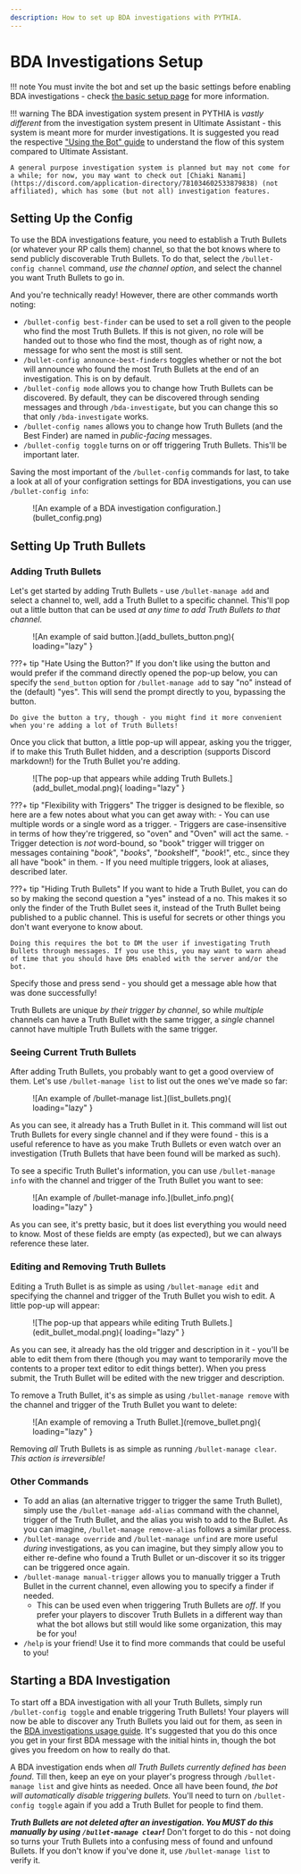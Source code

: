 ```yaml
---
description: How to set up BDA investigations with PYTHIA.
---
```


# BDA Investigations Setup

!!! note
    You must invite the bot and set up the basic settings before enabling BDA investigations - check [the basic setup page](basic_setup.md) for more information.

!!! warning
    The BDA investigation system present in PYTHIA is *vastly different* from the investigation system present in Ultimate Assistant - this system is meant more for murder investigations. It is suggested you read the respective ["Using the Bot" guide](bda_investigations.md) to understand the flow of this system compared to Ultimate Assistant.

    A general purpose investigation system is planned but may not come for a while; for now, you may want to check out [Chiaki Nanami](https://discord.com/application-directory/781034602533879838) (not affiliated), which has some (but not all) investigation features.

## Setting Up the Config

To use the BDA investigations feature, you need to establish a Truth Bullets (or whatever your RP calls them) channel, so that the bot knows where to send publicly discoverable Truth Bullets. To do that, select the `/bullet-config channel` command, _use the channel option_, and select the channel you want Truth Bullets to go in.

And you're technically ready! However, there are other commands worth noting:

* `/bullet-config best-finder` can be used to set a roll given to the people who find the most Truth Bullets. If this is not given, no role will be handed out to those who find the most, though as of right now, a message for who sent the most is still sent.
* `/bullet-config announce-best-finders` toggles whether or not the bot will announce who found the most Truth Bullets at the end of an investigation. This is on by default.
* `/bullet-config mode` allows you to change how Truth Bullets can be discovered. By default, they can be discovered through sending messages and through `/bda-investigate`, but you can change this so that only `/bda-investigate` works.
* `/bullet-config names` allows you to change how Truth Bullets (and the Best Finder) are named in *public-facing* messages. 
* `/bullet-config toggle` turns on or off triggering Truth Bullets. This'll be important later.

Saving the most important of the `/bullet-config` commands for last, to take a look at all of your configration settings for BDA investigations, you can use `/bullet-config info`:

<figure markdown>
  ![An example of a BDA investigation configuration.](bullet_config.png)
</figure>


## Setting Up Truth Bullets

### Adding Truth Bullets

Let's get started by adding Truth Bullets - use `/bullet-manage add` and select a channel to, well, add a Truth Bullet to a specific channel. This'll pop out a little button that can be used _at any time to add Truth Bullets to that channel._

<figure markdown>
  ![An example of said button.](add_bullets_button.png){ loading="lazy" }
</figure>

???+ tip "Hate Using the Button?"
    If you don't like using the button and would prefer if the command directly opened the pop-up below, you can specify the `send_button` option for `/bullet-manage add` to say "no" instead of the (default) "yes". This will send the prompt directly to you, bypassing the button.

    Do give the button a try, though - you might find it more convenient when you're adding a lot of Truth Bullets!

Once you click that button, a little pop-up will appear, asking you the trigger, if to make this Truth Bullet hidden, and a description (supports Discord markdown!) for the Truth Bullet you're adding.

<figure markdown>
  ![The pop-up that appears while adding Truth Bullets.](add_bullet_modal.png){ loading="lazy" }
</figure>

???+ tip "Flexibility with Triggers"
    The trigger is designed to be flexible, so here are a few notes about what you can get away with:
    - You can use multiple words or a single word as a trigger.
    - Triggers are case-insensitive in terms of how they're triggered, so "oven" and "Oven" will act the same.
    - Trigger detection is _not_ word-bound, so "book" trigger will trigger on messages containing "*book*", "*book*s", "*book*shelf", "*book*!", etc., since they all have "book" in them.
    - If you need multiple triggers, look at aliases, described later.

???+ tip "Hiding Truth Bullets"
    If you want to hide a Truth Bullet, you can do so by making the second question a "yes" instead of a no. This makes it so only the finder of the Truth Bullet sees it, instead of the Truth Bullet being published to a public channel. This is useful for secrets or other things you don't want everyone to know about.

    Doing this requires the bot to DM the user if investigating Truth Bullets through messages. If you use this, you may want to warn ahead of time that you should have DMs enabled with the server and/or the bot.

Specify those and press send - you should get a message able how that was done successfully!

Truth Bullets are unique _by their trigger by channel_, so while *multiple* channels can have a Truth Bullet with the same trigger, a *single* channel cannot have multiple Truth Bullets with the same trigger.

### Seeing Current Truth Bullets

After adding Truth Bullets, you probably want to get a good overview of them. Let's use `/bullet-manage list` to list out the ones we've made so far:

<figure markdown>
  ![An example of /bullet-manage list.](list_bullets.png){ loading="lazy" }
</figure>

As you can see, it already has a Truth Bullet in it. This command will list out Truth Bullets for every single channel and if they were found - this is a useful reference to have as you make Truth Bullets or even watch over an investigation (Truth Bullets that have been found will be marked as such).

To see a specific Truth Bullet's information, you can use `/bullet-manage info` with the channel and trigger of the Truth Bullet you want to see:

<figure markdown>
  ![An example of /bullet-manage info.](bullet_info.png){ loading="lazy" }
</figure>

As you can see, it's pretty basic, but it does list everything you would need to know. Most of these fields are empty (as expected), but we can always reference these later.

### Editing and Removing Truth Bullets

Editing a Truth Bullet is as simple as using `/bullet-manage edit` and specifying the channel and trigger of the Truth Bullet you wish to edit. A little pop-up will appear:

<figure markdown>
  ![The pop-up that appears while editing Truth Bullets.](edit_bullet_modal.png){ loading="lazy" }
</figure>

As you can see, it already has the old trigger and description in it - you'll be able to edit them from there (though you may want to temporarily move the contents to a proper text editor to edit things better). When you press submit, the Truth Bullet will be edited with the new trigger and description.

To remove a Truth Bullet, it's as simple as using `/bullet-manage remove` with the channel and trigger of the Truth Bullet you want to delete:

<figure markdown>
  ![An example of removing a Truth Bullet.](remove_bullet.png){ loading="lazy" }
</figure>

Removing _all_ Truth Bullets is as simple as running `/bullet-manage clear`. _This action is irreversible!_

### Other Commands

* To add an alias (an alternative trigger to trigger the same Truth Bullet), simply use the `/bullet-manage add-alias` command with the channel, trigger of the Truth Bullet, and the alias you wish to add to the Bullet. As you can imagine, `/bullet-manage remove-alias` follows a similar process.
* `/bullet-manage override` and `/bullet-manage unfind` are more useful _during_ investigations, as you can imagine, but they simply allow you to either re-define who found a Truth Bullet or un-discover it so its trigger can be triggered once again.
* `/bullet-manage manual-trigger` allows you to manually trigger a Truth Bullet in the current channel, even allowing you to specify a finder if needed.
  * This can be used even when triggering Truth Bullets are *off*. If you prefer your players to discover Truth Bullets in a different way than what the bot allows but still would like some organization, this may be for you!
* `/help` is your friend! Use it to find more commands that could be useful to you!

## Starting a BDA Investigation

To start off a BDA investigation with all your Truth Bullets, simply run `/bullet-config toggle` and enable triggering Truth Bullets! Your players will now be able to discover any Truth Bullets you laid out for them, as seen in the [BDA investigations usage guide](bda_investigations.md). It's suggested that you do this once you get in your first BDA message with the initial hints in, though the bot gives you freedom on how to really do that.

A BDA investigation ends when _all Truth Bullets currently defined has been found_. Till then, keep an eye on your player's progress through `/bullet-manage list` and give hints as needed. Once all have been found, _the bot will automatically disable triggering bullets._ You'll need to turn on `/bullet-config toggle` again if you add a Truth Bullet for people to find them.

_**Truth Bullets are not deleted after an investigation. You MUST do this manually by using `/bullet-manage clear`!**_  Don't forget to do this - not doing so turns your Truth Bullets into a confusing mess of found and unfound Bullets. If you don't know if you've done it, use `/bullet-manage list` to verify it.
